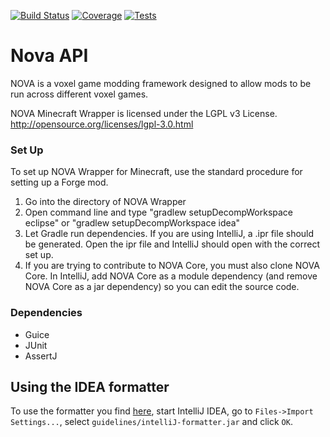 [![Build Status](https://img.shields.io/travis/NOVA-Team/NOVA-Wrapper-MC.svg?style=flat-square)](https://travis-ci.org/NOVA-TEAM/NOVA-Wrapper-MC)
[![Coverage](https://img.shields.io/codecov/c/github/NOVA-Team/NOVA-Wrapper-MC.svg?style=flat-square)](https://codecov.io/github/NOVA-Team/NOVA-Wrapper-MC)
[![Tests](https://img.shields.io/jenkins/t/http/jenkins.magik6k.net/NovaWrapper-MC1.7.10.svg?style=flat-square)](http://jenkins.magik6k.net/job/NovaWrapper-MC1.7.10/lastCompletedBuild/testReport/)

Nova API
========
NOVA is a voxel game modding framework designed to allow mods to be run across different voxel games.

NOVA Minecraft Wrapper is licensed under the LGPL v3 License.
http://opensource.org/licenses/lgpl-3.0.html

### Set Up
To set up NOVA Wrapper for Minecraft, use the standard procedure for setting up a Forge mod.

1. Go into the directory of NOVA Wrapper
2. Open command line and type "gradlew setupDecompWorkspace eclipse" or "gradlew setupDecompWorkspace idea"
3. Let Gradle run dependencies. If you are using IntelliJ, a .ipr file should be generated. Open the ipr file and IntelliJ should open with the correct set up.
4. If you are trying to contribute to NOVA Core, you must also clone NOVA Core. In IntelliJ, add NOVA Core as a module dependency (and remove NOVA Core as a jar dependency) so you can edit the source code.

### Dependencies
* Guice
* JUnit
* AssertJ

Using the IDEA formatter
------------------------
To use the formatter you find [here](https://github.com/NOVAAPI/NovaCore/tree/master/guidelines),
start IntelliJ IDEA, go to `Files->Import Settings...`,
select `guidelines/intelliJ-formatter.jar` and click `OK`.
